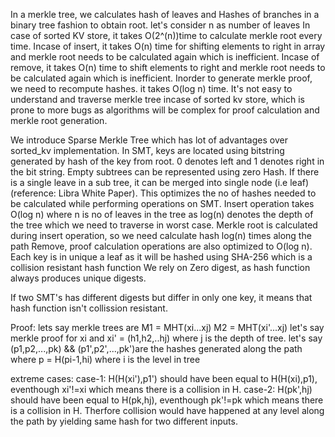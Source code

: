 In a merkle tree, we calculates hash of leaves and Hashes of branches in a binary tree fashion to obtain root.
let's consider n as number of leaves
In case of sorted KV store, it takes O(2^(n))time to calculate merkle root every time.
Incase of insert, it takes O(n) time for shifting elements to right in array and merkle root needs to be calculated again which is inefficient.
Incase of remove, it takes O(n) time to shift elements to right and merkle root needs to be calculated again which is inefficient.
Inorder to generate merkle proof, we need to recompute hashes. it takes O(log n) time.
It's not easy to understand and traverse merkle tree incase of sorted kv store, 
which is prone to more bugs as algorithms will be complex for proof calculation and merkle root generation.

We introduce Sparse Merkle Tree which has lot of advantages over sorted_kv implementation.
In SMT, keys are located using bitstring generated by hash of the key from root.
0 denotes left and 1 denotes right in the bit string.
Empty subtrees can be represented using zero Hash.
If there is a single leave in a sub tree, it can be merged into single node (i.e leaf) (reference: Libra White Paper).
This optimizes the no of hashes needed to be calculated while performing operations on SMT.
Insert operation takes O(log n) where n is no of leaves in the tree as log(n)
denotes the depth of the tree which we need to traverse in worst case.
Merkle root is calculated during insert operation, so we need calculate hash log(n) times along the path
Remove, proof calculation operations are also optimized to O(log n).
Each key is in unique a leaf as it will be hashed using SHA-256 which is a collision resistant hash function
We rely on Zero digest, as hash function always produces unique digests.

If two SMT's has different digests but differ in only one key, it means that hash function isn't collission resistant.

Proof:
lets say merkle trees are M1 = MHT(xi...xj) M2 = MHT(xi'...xj)
let's say merkle proof for xi and xi' = (h1,h2,..hj) where j is the depth of tree.
let's say (p1,p2,...,pk) && (p1',p2',...,pk')are the hashes generated along the path where p = H(pi-1,hi) where i is the level in tree

extreme cases:
case-1: H(H(xi'),p1') should have been equal to H(H(xi),p1), eventhough xi'!=xi which means there is a collision in H.
case-2: H(pk',hj) should have been equal to H(pk,hj), eventhough pk'!=pk which means there is a collision in H.
Therfore collision would have happened at any level along the path by yielding same hash for two different inputs.
